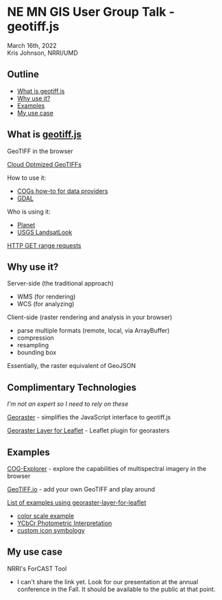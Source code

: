 # NE MN GIS User Group Talk - geotiff.js
March 16th, 2022  
Kris Johnson, NRRI/UMD

## Outline
  - [What is geotiff.js](#what-is-geotiffjs)
  - [Why use it?](#why-use-it)
  - [Examples](#examples)
  - [My use case](#my-use-case)

## What is [geotiff.js](https://geotiffjs.github.io/)

GeoTIFF in the browser

[Cloud Optmized GeoTIFFs](https://www.cogeo.org/)

How to use it:
- [COGs how-to for data providers](https://www.cogeo.org/providers-guide.html)
- [GDAL](https://github.com/GeoTIFF/georaster-layer-for-leaflet/blob/master/FAQs.md#how-do-i-convert-my-geotiff-into-a-cloud-optimized-geotiff)

Who is using it:
- [Planet](https://www.planet.com/explorer/)
- [USGS LandsatLook](https://landsatlook.usgs.gov/explore)

[HTTP GET range requests](https://www.cogeo.org/in-depth.html)

## Why use it?

Server-side (the traditional approach)
- WMS (for rendering)
- WCS (for analyzing)

Client-side (raster rendering and analysis in your browser)
 - parse multiple formats (remote, local, via ArrayBuffer)
 - compression
 - resampling
 - bounding box

 Essentially, the raster equivalent of GeoJSON

## Complimentary Technologies

_I'm not an expert so I need to rely on these_

[Georaster](https://github.com/GeoTIFF/georaster) - simplifies the JavaScript interface to geotiff.js

[Georaster Layer for Leaflet](https://github.com/GeoTIFF/georaster-layer-for-leaflet) - Leaflet plugin for georasters

## Examples

[COG-Explorer](https://geotiffjs.github.io/cog-explorer/) - explore the capabilities of multispectral imagery in the browser

[GeoTIFF.io](https://app.geotiff.io/) - add your own GeoTIFF and play around

[List of examples using georaster-layer-for-leaflet](https://github.com/GeoTIFF/georaster-layer-for-leaflet-example#other-examples)
- [color scale example](https://geotiff.github.io/georaster-layer-for-leaflet-example/examples/color-scale.html)
- [YCbCr Photometric Interpretation](https://geotiff.github.io/georaster-layer-for-leaflet-example/examples/ycbcr.html)
- [custom icon symbology](https://geotiff.github.io/georaster-layer-for-leaflet-example/examples/wind-direction-arrows.html)

## My use case

NRRI's ForCAST Tool
- I can't share the link yet. Look for our presentation at the annual conference in the Fall. It should be available to the public at that point.

